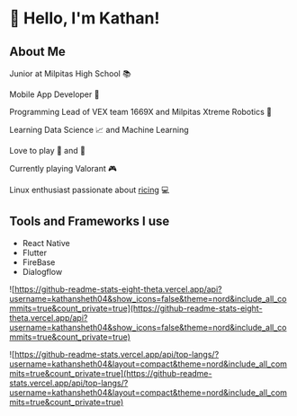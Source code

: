 # :wave: Hello, I'm Kathan!

## About Me 

Junior at Milpitas High School :books:

Mobile App Developer :iphone: 

Programming Lead of VEX team 1669X and Milpitas Xtreme Robotics :robot:

Learning Data Science :chart_with_upwards_trend:  and Machine Learning

Love to play :ping_pong: and :basketball: 

Currently playing Valorant :video_game: 

Linux enthusiast passionate about [ricing](https://github.com/kathansheth04/NordRice) :computer:

## Tools and Frameworks I use 

* React Native
* Flutter
* FireBase
* Dialogflow

![https://github-readme-stats-eight-theta.vercel.app/api?username=kathansheth04&show_icons=false&theme=nord&include_all_commits=true&count_private=true](https://github-readme-stats-eight-theta.vercel.app/api?username=kathansheth04&show_icons=false&theme=nord&include_all_commits=true&count_private=true) 

![https://github-readme-stats.vercel.app/api/top-langs/?username=kathansheth04&layout=compact&theme=nord&include_all_commits=true&count_private=true](https://github-readme-stats.vercel.app/api/top-langs/?username=kathansheth04&layout=compact&theme=nord&include_all_commits=true&count_private=true)
